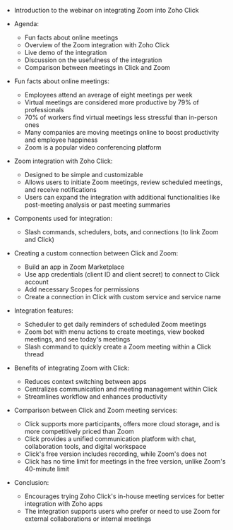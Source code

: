 - Introduction to the webinar on integrating Zoom into Zoho Click
- Agenda:
  - Fun facts about online meetings
  - Overview of the Zoom integration with Zoho Click
  - Live demo of the integration
  - Discussion on the usefulness of the integration
  - Comparison between meetings in Click and Zoom

- Fun facts about online meetings:
  - Employees attend an average of eight meetings per week
  - Virtual meetings are considered more productive by 79% of professionals
  - 70% of workers find virtual meetings less stressful than in-person ones
  - Many companies are moving meetings online to boost productivity and employee happiness
  - Zoom is a popular video conferencing platform

- Zoom integration with Zoho Click:
  - Designed to be simple and customizable
  - Allows users to initiate Zoom meetings, review scheduled meetings, and receive notifications
  - Users can expand the integration with additional functionalities like post-meeting analysis or past meeting summaries

- Components used for integration:
  - Slash commands, schedulers, bots, and connections (to link Zoom and Click)

- Creating a custom connection between Click and Zoom:
  - Build an app in Zoom Marketplace
  - Use app credentials (client ID and client secret) to connect to Click account
  - Add necessary Scopes for permissions
  - Create a connection in Click with custom service and service name

- Integration features:
  - Scheduler to get daily reminders of scheduled Zoom meetings
  - Zoom bot with menu actions to create meetings, view booked meetings, and see today's meetings
  - Slash command to quickly create a Zoom meeting within a Click thread

- Benefits of integrating Zoom with Click:
  - Reduces context switching between apps
  - Centralizes communication and meeting management within Click
  - Streamlines workflow and enhances productivity

- Comparison between Click and Zoom meeting services:
  - Click supports more participants, offers more cloud storage, and is more competitively priced than Zoom
  - Click provides a unified communication platform with chat, collaboration tools, and digital workspace
  - Click's free version includes recording, while Zoom's does not
  - Click has no time limit for meetings in the free version, unlike Zoom's 40-minute limit

- Conclusion:
  - Encourages trying Zoho Click's in-house meeting services for better integration with Zoho apps
  - The integration supports users who prefer or need to use Zoom for external collaborations or internal meetings
